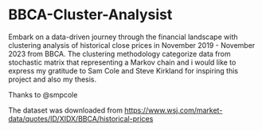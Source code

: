 # BBCA-Cluster-Analysist
Embark on a data-driven journey through the financial landscape with clustering analysis of historical close prices in November 2019 - November 2023 from BBCA. The clustering methodology categorize data from stochastic matrix that representing a Markov chain and i would like to express my gratitude to Sam Cole and Steve Kirkland for inspiring this project and also my thesis.

Thanks to @smpcole

The dataset was downloaded from https://www.wsj.com/market-data/quotes/ID/XIDX/BBCA/historical-prices 
